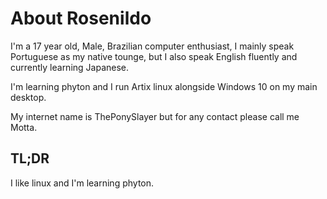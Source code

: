 # About Rosenildo

I'm a 17 year old, Male, Brazilian computer enthusiast, I mainly speak Portuguese as my native tounge, but I also speak English fluently and currently learning Japanese.

I'm learning phyton and I run Artix linux alongside Windows 10 on my main desktop.

My internet name is ThePonySlayer but for any contact please call me Motta.

## TL;DR

I like linux and I'm learning phyton.
